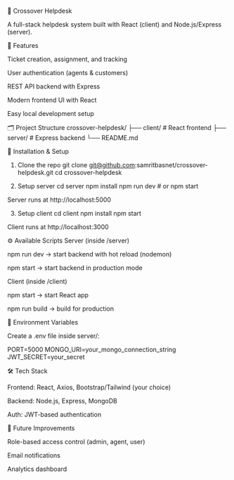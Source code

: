 📌 Crossover Helpdesk

A full-stack helpdesk system built with React (client) and Node.js/Express (server).

🚀 Features

Ticket creation, assignment, and tracking

User authentication (agents & customers)

REST API backend with Express

Modern frontend UI with React

Easy local development setup

🗂 Project Structure
crossover-helpdesk/
├── client/ # React frontend
├── server/ # Express backend
└── README.md

🔧 Installation & Setup

1. Clone the repo
   git clone git@github.com:samritbasnet/crossover-helpdesk.git
   cd crossover-helpdesk

2. Setup server
   cd server
   npm install
   npm run dev # or npm start

Server runs at http://localhost:5000

3. Setup client
   cd client
   npm install
   npm start

Client runs at http://localhost:3000

⚙️ Available Scripts
Server (inside /server)

npm run dev → start backend with hot reload (nodemon)

npm start → start backend in production mode

Client (inside /client)

npm start → start React app

npm run build → build for production

📄 Environment Variables

Create a .env file inside server/:

PORT=5000
MONGO_URI=your_mongo_connection_string
JWT_SECRET=your_secret

🛠 Tech Stack

Frontend: React, Axios, Bootstrap/Tailwind (your choice)

Backend: Node.js, Express, MongoDB

Auth: JWT-based authentication

📌 Future Improvements

Role-based access control (admin, agent, user)

Email notifications

Analytics dashboard
